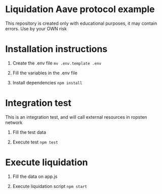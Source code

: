 # Liquidation Aave protocol example
This repository is created only with educational purposes, it may contain errors. Use by your OWN risk

# Installation instructions

1. Create the .env file
 `mv .env.template .env`

2. Fill the variables in the .env file

3. Install dependencies
`npm install`


# Integration test
This is an integration test, and will call external resources in ropsten network

1. Fill the test data

2. Execute test
`npm test`

# Execute liquidation
1. Fill the data on app.js

2. Execute liquidation script
`npm start`

